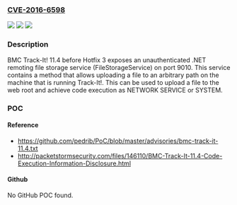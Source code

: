 ### [CVE-2016-6598](https://cve.mitre.org/cgi-bin/cvename.cgi?name=CVE-2016-6598)
![](https://img.shields.io/static/v1?label=Product&message=n%2Fa&color=blue)
![](https://img.shields.io/static/v1?label=Version&message=n%2Fa&color=blue)
![](https://img.shields.io/static/v1?label=Vulnerability&message=n%2Fa&color=brighgreen)

### Description

BMC Track-It! 11.4 before Hotfix 3 exposes an unauthenticated .NET remoting file storage service (FileStorageService) on port 9010. This service contains a method that allows uploading a file to an arbitrary path on the machine that is running Track-It!. This can be used to upload a file to the web root and achieve code execution as NETWORK SERVICE or SYSTEM.

### POC

#### Reference
- https://github.com/pedrib/PoC/blob/master/advisories/bmc-track-it-11.4.txt
- http://packetstormsecurity.com/files/146110/BMC-Track-It-11.4-Code-Execution-Information-Disclosure.html

#### Github
No GitHub POC found.

